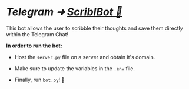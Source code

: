 # *Telegram ➜ [ScriblBot 🎨](https://t.me/ScriblBot)*

This bot allows the user to scribble their thoughts and save them directly within the Telegram Chat!

**In order to run the bot:**

  - Host the `server.py` file on a server and obtain it's domain.

  - Make sure to update the variables in the `.env` file.

  - Finally, run `bot.py`! 🤖
